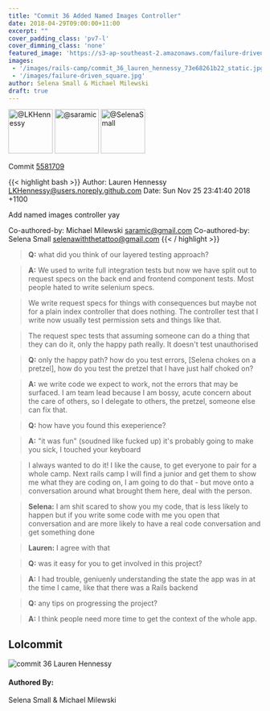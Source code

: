 ```yaml
---
title: "Commit 36 Added Named Images Controller"
date: 2018-04-29T09:00:00+11:00
excerpt: ""
cover_padding_class: 'pv7-l'
cover_dimming_class: 'none'
featured_image: 'https://s3-ap-southeast-2.amazonaws.com/failure-driven-blog/railscamp-24-woodfield-hobart/commit_36_lauren_hennessy_73e68261b22.gif'
images:
 - '/images/rails-camp/commit_36_lauren_hennessy_73e68261b22_static.jpg'
 - '/images/failure-driven_square.jpg'
author: Selena Small & Michael Milewski 
draft: true
---
```


<img alt="@LKHennessy" src="//github.com/LKHennessy.png" style="display: inline; width: 88px;" height="88" />
<img alt="@saramic" src="//github.com/saramic.png" style="display: inline; width: 88px;" height="88" />
<img alt="@SelenaSmall" src="//github.com/SelenaSmall.png" style="display: inline; width: 88px;" height="88" />

Commit [5581709](https://github.com/failure-driven/railscamp-search-term/commit/5581709468ae7d11372260c6f0bd0ae9023498a0)

{{< highlight bash >}}
Author: Lauren Hennessy <LKHennessy@users.noreply.github.com>
Date:   Sun Nov 25 23:41:40 2018 +1100

Add named images controller yay

Co-authored-by: Michael Milewski <saramic@gmail.com>
Co-authored-by: Selena Small <selenawiththetattoo@gmail.com>
{{< / highlight >}}

> **Q:** what did you think of our layered testing approach?

> **A:** We used to write full integration tests but now we have split out to
> request specs on the back end and frontend component tests. Most people hated
> to write selenium specs.

> We write request specs for things with consequences but maybe not for a plain
> index controller that does nothing. The controller test that I write now
> usually test permission sets and things like that.

> The request spec tests that assuming someone can do a thing that they can do
> it, only the happy path really. It doesn't test unauthorised

> **Q:** only the happy path? how do you test errors, [Selena chokes on a
> pretzel], how do you test the pretzel that I have just half choked on?

> **A:** we write code we expect to work, not the errors that may be surfaced.
> I am team lead because I am bossy, acute concern about the care of others, so
> I delegate to others, the pretzel, someone else can fix that.

> **Q:** how have you found this exeperience?

> **A:** "it was fun" (soudned like fucked up) it's probably going to make you
> sick, I touched your keyboard

> I always wanted to do it! I like the cause, to get everyone to pair for a
> whole camp. Next rails camp I will find a junior and get them to show me what
> they are coding on, I am going to do that - but move onto a conversation
> around what brought them here, deal with the person.

> **Selena:** I am shit scared to show you my code, that is less likely to
> happen but if you write some code with me you open that conversation and are
> more likely to have a real code conversation and get something done

> **Lauren:** I agree with that

> **Q:** was it easy for you to get involved in this project?

> **A:** I had trouble, geniuenly understanding the state the app was in at the
> time I came, like that there was a Rails backend

> **Q:** any tips on progressing the project?

> **A:** I think people need more time to get the context of the whole app.

## Lolcommit

![commit 36 Lauren Hennessy](https://s3-ap-southeast-2.amazonaws.com/failure-driven-blog/railscamp-24-woodfield-hobart/commit_36_lauren_hennessy_73e68261b22.gif)

#### Authored By:

Selena Small & Michael Milewski
